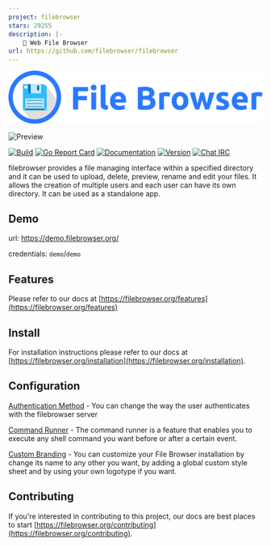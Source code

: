 ```yaml
---
project: filebrowser
stars: 29255
description: |-
    📂 Web File Browser
url: https://github.com/filebrowser/filebrowser
---
```


<p align="center">
  <img src="https://raw.githubusercontent.com/filebrowser/logo/master/banner.png" width="550"/>
</p>

![Preview](https://user-images.githubusercontent.com/5447088/50716739-ebd26700-107a-11e9-9817-14230c53efd2.gif)

[![Build](https://github.com/filebrowser/filebrowser/actions/workflows/main.yaml/badge.svg)](https://github.com/filebrowser/filebrowser/actions/workflows/main.yaml)
[![Go Report Card](https://goreportcard.com/badge/github.com/filebrowser/filebrowser?style=flat-square)](https://goreportcard.com/report/github.com/filebrowser/filebrowser)
[![Documentation](https://img.shields.io/badge/godoc-reference-blue.svg?style=flat-square)](http://godoc.org/github.com/filebrowser/filebrowser)
[![Version](https://img.shields.io/github/release/filebrowser/filebrowser.svg?style=flat-square)](https://github.com/filebrowser/filebrowser/releases/latest)
[![Chat IRC](https://img.shields.io/badge/freenode-%23filebrowser-blue.svg?style=flat-square)](http://webchat.freenode.net/?channels=%23filebrowser)

filebrowser provides a file managing interface within a specified directory and it can be used to upload, delete, preview, rename and edit your files. It allows the creation of multiple users and each user can have its own directory. It can be used as a standalone app.

## Demo

url: https://demo.filebrowser.org/

credentials: `demo`/`demo`

## Features

Please refer to our docs at [https://filebrowser.org/features](https://filebrowser.org/features)

## Install

For installation instructions please refer to our docs at [https://filebrowser.org/installation](https://filebrowser.org/installation).

## Configuration

[Authentication Method](https://filebrowser.org/configuration/authentication-method) - You can change the way the user authenticates with the filebrowser server

[Command Runner](https://filebrowser.org/configuration/command-runner) - The command runner is a feature that enables you to execute any shell command you want before or after a certain event.

[Custom Branding](https://filebrowser.org/configuration/custom-branding) - You can customize your File Browser installation by change its name to any other you want, by adding a global custom style sheet and by using your own logotype if you want.

## Contributing

If you're interested in contributing to this project, our docs are best places to start [https://filebrowser.org/contributing](https://filebrowser.org/contributing).

